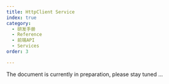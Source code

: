 ```yaml
---
title: HttpClient Service
index: true
category:
  - 研发手册
  - Reference
  - 前端API
  - Services
order: 3

---
```


The document is currently in preparation, please stay tuned ...